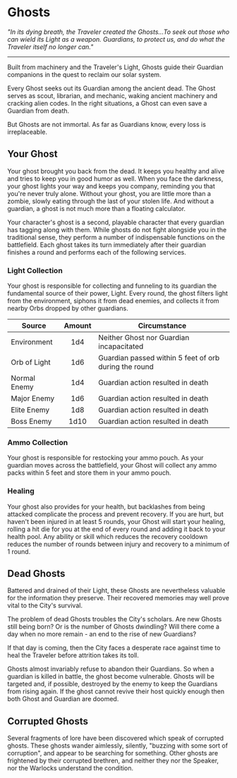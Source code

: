 # Ghosts
_"In its dying breath, the Traveler created the Ghosts...To seek out those who can wield its Light as a weapon. Guardians, to protect us, and do what the Traveler itself no longer can."_
___
Built from machinery and the Traveler's Light, Ghosts guide their Guardian companions in the quest to reclaim our solar system.

Every Ghost seeks out its Guardian among the ancient dead. The Ghost serves as scout, librarian, and mechanic, waking ancient machinery and cracking alien codes. In the right situations, a Ghost can even save a Guardian from death.

But Ghosts are not immortal. As far as Guardians know, every loss is irreplaceable.

## Your Ghost
Your ghost brought you back from the dead.  It keeps you healthy and alive and tries to keep you in good humor as well.  When you face the darkness, your ghost lights your way and keeps you company, reminding you that you're never truly alone.  Without your ghost, you are little more than a zombie, slowly eating through the last of your stolen life.  And without a guardian, a ghost is not much more than a floating calculator.

Your character's ghost is a second, playable character that every guardian has tagging along with them.  While ghosts do not fight alongside you in the traditional sense, they perform a number of indispensable functions on the battlefield.  Each ghost takes its turn immediately after their guardian finishes a round and performs each of the following services.

### Light Collection
Your ghost is responsible for collecting and funneling to its guardian the fundamental source of their power, Light.  Every round, the ghost filters light from the environment, siphons it from dead enemies, and collects it from nearby Orbs dropped by other guardians.

Source | Amount | Circumstance
---|:---:|---
Environment  | 1d4 | Neither Ghost nor Guardian incapacitated
Orb of Light | 1d6 | Guardian passed within 5 feet of orb during the round
Normal Enemy | 1d4 | Guardian action resulted in death
Major Enemy  | 1d6 | Guardian action resulted in death
Elite Enemy  | 1d8 | Guardian action resulted in death
Boss Enemy   | 1d10 | Guardian action resulted in death

### Ammo Collection
Your ghost is responsible for restocking your ammo pouch.  As your guardian moves across the battlefield, your Ghost will collect any ammo packs within 5 feet and store them in your ammo pouch.

### Healing
Your ghost also provides for your health, but backlashes from being attacked complicate the process and prevent recovery.  If you are hurt, but haven't been injured in at least 5 rounds, your Ghost will start your healing, rolling a hit die for you at the end of every round and adding it back to your health pool.  Any ability or skill which reduces the recovery cooldown reduces the number of rounds between injury and recovery to a minimum of 1 round.

## Dead Ghosts
Battered and drained of their Light, these Ghosts are nevertheless valuable for the information they preserve. Their recovered memories may well prove vital to the City's survival.

The problem of dead Ghosts troubles the City's scholars. Are new Ghosts still being born? Or is the number of Ghosts dwindling? Will there come a day when no more remain - an end to the rise of new Guardians?

If that day is coming, then the City faces a desperate race against time to heal the Traveler before attrition takes its toll.

Ghosts almost invariably refuse to abandon their Guardians.  So when a guardian is killed in battle, the ghost become vulnerable.  Ghosts will be targeted and, if possible, destroyed by the enemy to keep the Guardians from rising again.  If the ghost cannot revive their host quickly enough then both Ghost and Guardian are doomed.

## Corrupted Ghosts
Several fragments of lore have been discovered which speak of corrupted ghosts.  These ghosts wander aimlessly, silently, "buzzing with some sort of corruption", and appear to be searching for something.  Other ghosts are frightened by their corrupted brethren, and neither they nor the Speaker, nor the Warlocks understand the condition.